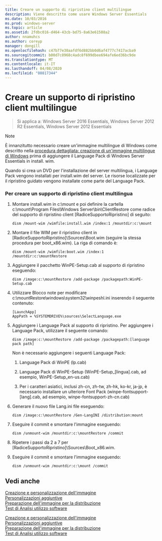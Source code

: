 ```yaml
---
title: Creare un supporto di ripristino client multilingue
description: Viene descritto come usare Windows Server Essentials
ms.date: 10/03/2016
ms.prod: windows-server
ms.topic: article
ms.assetid: 2fdbc016-d464-43cb-bd75-8a63e61588a2
author: nnamuhcs
ms.author: coreyp
manager: dongill
ms.openlocfilehash: c47b77e30aafdf6d882bb0d6af4777c7417acba9
ms.sourcegitcommit: b00d7c8968c4adc8f699dbee694afe6ed36bc9de
ms.translationtype: MT
ms.contentlocale: it-IT
ms.lasthandoff: 04/08/2020
ms.locfileid: "80817344"
---
```

# <a name="build-multi-language-client-restore-media"></a>Creare un supporto di ripristino client multilingue

>Si applica a: Windows Server 2016 Essentials, Windows Server 2012 R2 Essentials, Windows Server 2012 Essentials

> [!NOTE]
>  È innanzitutto necessario creare un'immagine multilingue di Windows come descritto nella [procedura dettagliata: creazione di un'immagine multilingue di Windows](https://technet.microsoft.com/library/jj126995) prima di aggiungere il Language Pack di Windows Server Essentials in install. wim.  
  
 Quando si crea un DVD per l'installazione del server multilingua, i Language Pack vengono installati per install.wim del server. Le risorse localizzate per il ripristino guidato vengono installate come parte del Language Pack.  
  
### <a name="to-build-a-multi-language-client-restore-media"></a>Per creare un supporto di ripristino client multilingua  
  
1.  Montare install.wim in c:\mount e poi definire la cartella c:\mount\Program Files\Windows Server\bin\ClientRestore come radice del supporto di ripristino client [RadiceSupportoRipristino] di seguito:  
  
    ```  
    dism /mount-wim /wimfile:install.wim /index:1 /mountdir:c:\mount  
    ```  
  
2.  Montare il file WIM per il ripristino client in [RadiceSupportoRipristino]\Sources\Boot.wim (seguire la stessa procedura per boot_x86.wim). La riga di comando è:  
  
    ```  
    dism /mount-wim /wimfile:boot.wim /index:1 /mountdir:c:\mountRestore  
    ```  
  
3.  Aggiungere il pacchetto WinPE-Setup.cab al supporto di ripristino eseguendo:  
  
    ```  
    dism /image:c:\mountRestore /add-package /packagepath:WinPE-Setup.cab  
    ```  
  
4.  Utilizzare Blocco note per modificare c:\mountRestore\windows\system32\winpeshl.ini inserendo il seguente contenuto:  
  
    ```  
    [LaunchApp]  
    AppPath = %SYSTEMDRIVE%\sources\SelectLanguage.exe  
    ```  
  
5.  Aggiungere i Language Pack al supporto di ripristino. Per aggiungere i Language Pack, utilizzare il seguente comando:  
  
    ```  
    dism /image:c:\mountRestore /add-package /packagepath:[language pack path]  
    ```  
  
     Non è necessario aggiungere i seguenti Language Pack:  
  
    1.  Language Pack di WinPE (lp.cab)  
  
    2.  Language Pack di WinPE-Setup (WinPE-Setup_[lingua].cab, ad esempio, WinPE-Setup_en-us.cab)  
  
    3.  Per i caratteri asiatici, inclusi zh-cn, zh-tw, zh-hk, ko-kr, ja-jp, è necessario installare un ulteriore Font Pack (winpe-fontsupport-[lang].cab, ad esempio, winpe-fontsupport-zh-cn.cab)  
  
6.  Generare il nuovo file Lang.ini file eseguendo:  
  
    ```  
    dism /image:c:\mountRestore /Gen-LangINI /distribution:mount  
    ```  
  
7.  Eseguire il commit e smontare l'immagine eseguendo:  
  
    ```  
    dism /unmount-wim /mountdir:c:\mountRestore /commit  
    ```  
  
8.  Ripetere i passi da 2 a 7 per [RadiceSupportoRipristino]\Sources\Boot_x86.wim.  
  
9. Eseguire il commit e smontare l'immagine eseguendo:  
  
    ```  
    dism /unmount-wim /mountdir:c:\mount /commit  
    ```  
  
## <a name="see-also"></a>Vedi anche  

 [Creazione e personalizzazione dell'immagine](Creating-and-Customizing-the-Image.md)   
 [Personalizzazioni aggiuntive](Additional-Customizations.md)   
 [Preparazione dell'immagine per la distribuzione](Preparing-the-Image-for-Deployment.md)   
 [Test di Analisi utilizzo software](Testing-the-Customer-Experience.md)

 [Creazione e personalizzazione dell'immagine](../install/Creating-and-Customizing-the-Image.md)   
 [Personalizzazioni aggiuntive](../install/Additional-Customizations.md)   
 [Preparazione dell'immagine per la distribuzione](../install/Preparing-the-Image-for-Deployment.md)   
 [Test di Analisi utilizzo software](../install/Testing-the-Customer-Experience.md)

